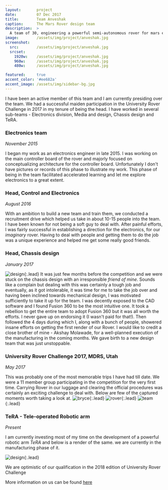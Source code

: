 ```yaml
---
layout:       project
date:         07 Dec 2017
title:        Team Anveshak
caption:      The Mars Rover design team
description:  >
  A team of 30, engineering a powerful semi-autonomous rover for mars exploration
image:        /assets/img/project/anveshak.jpg
screenshot:
  src:        /assets/img/project/anveshak.jpg
  srcset:
    1920w:    /assets/img/project/anveshak.jpg
    960w:     /assets/img/project/anveshak.jpg
    480w:     /assets/img/project/anveshak.jpg

featured:     true
accent_color: '#ee682a'
accent_image: /assets/img/sidebar-bg.jpg
---
```

I have been an active member of this team and I am currently presiding over the team. We had a successful maiden participation in the University Rover Challenge in 2017 in my tenure of being the head. I have worked in several sub-teams - Electronics division, Media and design, Chassis design and TeRA.

### Electronics team
*November 2015*

I began my work as an electronics engineer in late 2015. I was working on the main controller board of the rover and majorly focused on conceptualizing architecture for the controller board. Unfortunately I don't have pictures or records of this phase to illustrate my work.
This phase of being in the team facilitated accelerated learning and let me explore electronics to a great extent.

### Head, Control and Electronics
*August 2016*

With an ambition to build a new team and train them, we conducted a recruitment drive which helped us take in about 10-15 people into the team. I have been known for not being a soft guy to deal with. After painful efforts, I was fairly successful in establishing a direction for the electronics, for our _imaginary_ rover. Having to deal with people and getting them to do the job was a unique experience and helped me get some really good friends.

### Head, Chassis design
*January 2017*

![design](chassis.jpg){:.lead}
It was just few months before the competition and we were stuck on the chassis design with an irresponsible _friend of mine_. Sounds like a complain but dealing with this was certainly a tough job and eventually,  as it got intolerable, it was time for me to take the job over and having been inclined towards mechanical design, I was motivated sufficiently to take it up for the team. I was decently exposed to the CAD software and I found Fusion 360 to be the most intuitive one. It took a rebellion to get the entire team to adopt Fusion 360 but it was all worth the efforts. I never gave up on endorsing it (I wasn't paid for that!). Then followed the 4 days during which I, along with a bunch of people, showered insane efforts on getting the first render of our Rover. I would like to credit a close brother of mine - Akshay Molawade, for a well-planned execution of the manufacturing in the coming months. We gave birth to a new design team that was just unstoppable.

### University Rover Challenge 2017, MDRS, Utah
*May 2017*

This was probably one of the most memorable trips I have had till date. We were a 11 member group participating in the competition for the very first time. Carrying Rover in our luggage and clearing the official procedures was certainly an exciting challenge to deal with. Below are few of the captured moments worth taking a look at.
![bryce](pano.jpg){:.lead}
![rover](rover.jpg){:.lead}
![team](selfie.jpg){:.lead}

### TeRA - Tele-operated Robotic arm
*Present*

I am currently investing most of my time on the development of a powerful robotic arm *TeRA* and below is a render of the same. we are currently in the manufacturing phase of it.

![design](tera.png){:.lead}

We are optimistic of our qualification in the 2018 edition of University Rover Challenge

More information on us can be found [here](http://anveshak.team)
